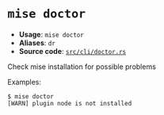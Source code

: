 # `mise doctor`

- **Usage**: `mise doctor`
- **Aliases**: `dr`
- **Source code**: [`src/cli/doctor.rs`](https://github.com/jdx/mise/blob/main/src/cli/doctor.rs)

Check mise installation for possible problems

Examples:

    $ mise doctor
    [WARN] plugin node is not installed
